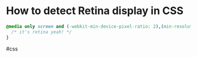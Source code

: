 # How to detect Retina display in CSS

```css
@media only screen and (-webkit-min-device-pixel-ratio: 2),(min-resolution: 192dpi) {
  /* it's retina yeah! */
}
```

#css 